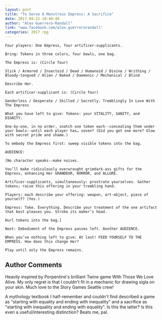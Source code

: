 ```yaml
---
layout: post
title: "To Serve A Monstrous Empress: A Sacrifice"
date: 2017-04-22 18:49:40
author: "Alex Guerrero-Randall"
link: "www.facebook.com/alex.guerrerorandall"
categories: 2017 rpg
---
```

```
Four players: One Empress, four artificer-supplicants.

Bring: Tokens in three colors, four bowls, one bag.

The Empress is: (Circle four) 

Slick / Armored / Insectoid / Dead / Humanoid / Divine / Writhing / Bloody-tongued / Alien / Naked / Daemonic / Mechanical / Blind

Describe Her.

Each artificer-supplicant is: (Circle four)

Genderless / Desperate / Skilled / Secretly, Tremblingly In Love With The Empress

What you have left to give: Tokens: your VITALITY, SANITY, and DIGNITY.

One-by-one, in no order, snatch one token each--concealing them under your bowls--until each player has… seven? (Did you get one more? Glow with secret pride and shame.)

To embody the Empress first: sweep visible tokens into the bag.

AUDIENCE:

[No character speaks--make noises.

You’ll make ridiculously overwrought grimdark-ass gifts for the Empress, enhancing Her GRANDEUR, HORROR, and ALLURE.

Artificer-supplicants, simultaneously: prostrate yourselves. Gather tokens; raise this offering in your trembling hand. 

Players: each describe your offering: weapon, art-object, piece of yourself? (Yes.)

Empress: Take. Everything. Describe your treatment of the one artifact that best pleases you. Stroke its maker’s head.

Hurl tokens into the bag.]

Next: Embodiment of the Empress passes left. Another AUDIENCE. 

When you’ve nothing left to give: At last! FEED YOURSELF TO THE EMPRESS. How does this change Her? 

Play until only the Empress remains.
```
## Author Comments 

Heavily inspired by Porpentine's brilliant Twine game With Those We Love Alive. My only regret is that I couldn't fit in a mechanic for drawing sigla on your skin. Much love to the Story Games Seattle crew!

A mythology textbook I half-remember and couldn't find described a game as "starting with equality and ending with inequality" and a sacrifice as "starting with inequality and ending with equality". Is this the latter? Is this even a useful/interesting distinction? Beats me, pal. 
